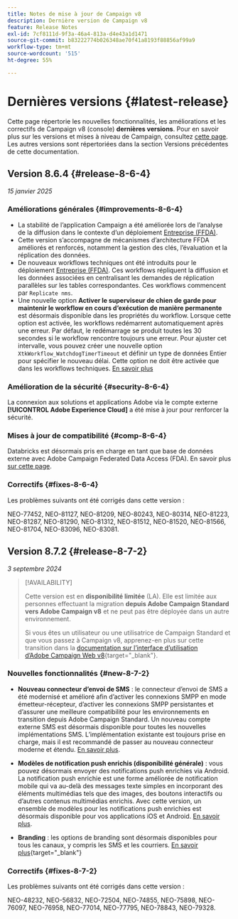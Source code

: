 ```yaml
---
title: Notes de mise à jour de Campaign v8
description: Dernière version de Campaign v8
feature: Release Notes
exl-id: 7cf8111d-9f3a-46a4-813a-d4e43a1d1471
source-git-commit: b83222774b026348ae70f41a8193f88856af99a9
workflow-type: tm+mt
source-wordcount: '515'
ht-degree: 55%

---
```


# Dernières versions {#latest-release}

Cette page répertorie les nouvelles fonctionnalités, les améliorations et les correctifs de Campaign v8 (console) **dernières versions**. Pour en savoir plus sur les versions et mises à niveau de Campaign, consultez [cette page](upgrades.md). Les autres versions sont répertoriées dans la section Versions précédentes de cette documentation.

## Version 8.6.4 {#release-8-6-4}

_15 janvier 2025_

### Améliorations générales {#improvements-8-6-4}

* La stabilité de l’application Campaign a été améliorée lors de l’analyse de la diffusion dans le contexte d’un déploiement [ Entreprise (FFDA)](../../v8/architecture/enterprise-deployment.md).
* Cette version s’accompagne de mécanismes d’architecture FFDA améliorés et renforcés, notamment la gestion des clés, l’évaluation et la réplication des données.
* De nouveaux workflows techniques ont été introduits pour le déploiement [ Entreprise (FFDA)](../../v8/architecture/enterprise-deployment.md). Ces workflows répliquent la diffusion et les données associées en centralisant les demandes de réplication parallèles sur les tables correspondantes. Ces workflows commencent par `Replicate nms`.
* Une nouvelle option **Activer le superviseur de chien de garde pour maintenir le workflow en cours d’exécution de manière permanente** est désormais disponible dans les propriétés du workflow. Lorsque cette option est activée, les workflows redémarrent automatiquement après une erreur. Par défaut, le redémarrage se produit toutes les 30 secondes si le workflow rencontre toujours une erreur. Pour ajuster cet intervalle, vous pouvez créer une nouvelle option `XtkWorkflow_WatchdogTimerTimeout` et définir un type de données Entier pour spécifier le nouveau délai. Cette option ne doit être activée que dans les workflows techniques. [En savoir plus](../../automation/workflow/workflow-properties.md#execution)

### Amélioration de la sécurité {#security-8-6-4}

La connexion aux solutions et applications Adobe via le compte externe **[!UICONTROL Adobe Experience Cloud]** a été mise à jour pour renforcer la sécurité.

<!--
### Connection to Campaign {#ims-8-6-4}

**(Limited availability)** For a restricted list of customers, Campaign v8.6.4 can allow native authentication mode instead of Adobe Identity Management System (IMS). Note that if you are using Campaign native authentication, you cannot access to [Campaign Web User Interface](../start/campaign-ui.md#campaign-web-user-interface).-->

### Mises à jour de compatibilité {#comp-8-6-4}

Databricks est désormais pris en charge en tant que base de données externe avec Adobe Campaign Federated Data Access (FDA). En savoir plus [sur cette page](compatibility-matrix.md#FederatedDataAccessFDA).

### Correctifs {#fixes-8-6-4}

Les problèmes suivants ont été corrigés dans cette version :

NEO-77452, NEO-81127, NEO-81209, NEO-80243, NEO-80314, NEO-81223, NEO-81287, NEO-81290, NEO-81312, NEO-81512, NEO-81520, NEO-81566, NEO-81704, NEO-83096, NEO-83081.

## Version 8.7.2 {#release-8-7-2}

_3 septembre 2024_

>[!AVAILABILITY]
>
>Cette version est en **disponibilité limitée** (LA). Elle est limitée aux personnes effectuant la migration **depuis Adobe Campaign Standard vers Adobe Campaign v8** et ne peut pas être déployée dans un autre environnement.
>
>Si vous êtes un utilisateur ou une utilisatrice de Campaign Standard et que vous passez à Campaign v8, apprenez-en plus sur cette transition dans la [documentation sur l’interface d’utilisation d’Adobe Campaign Web v8](https://experienceleague.adobe.com/fr/docs/campaign-web/v8/start/acs-migration){target="_blank"}.

### Nouvelles fonctionnalités {#new-8-7-2}

* **Nouveau connecteur d’envoi de SMS** : le connecteur d’envoi de SMS a été modernisé et amélioré afin d’activer les connexions SMPP en mode émetteur-récepteur, d’activer les connexions SMPP persistantes et d’assurer une meilleure compatibilité pour les environnements en transition depuis Adobe Campaign Standard. Un nouveau compte externe SMS est désormais disponible pour toutes les nouvelles implémentations SMS. L’implémentation existante est toujours prise en charge, mais il est recommandé de passer au nouveau connecteur moderne et étendu. [En savoir plus](../send/sms/sms.md).

* **Modèles de notification push enrichis (disponibilité générale)** : vous pouvez désormais envoyer des notifications push enrichies via Android. La notification push enrichie est une forme améliorée de notification mobile qui va au-delà des messages texte simples en incorporant des éléments multimédias tels que des images, des boutons interactifs ou d’autres contenus multimédias enrichis. Avec cette version, un ensemble de modèles pour les notifications push enrichies est désormais disponible pour vos applications iOS et Android. [En savoir plus](../send/rich-push-android.md).

* **Branding** : les options de branding sont désormais disponibles pour tous les canaux, y compris les SMS et les courriers. [En savoir plus](https://experienceleague.adobe.com/docs/experience-cloud/campaign/branding/branding-gs.html?lang=fr){target="_blank"}

### Correctifs {#fixes-8-7-2}

Les problèmes suivants ont été corrigés dans cette version :

NEO-48232, NEO-56832, NEO-72504, NEO-74855, NEO-75898, NEO-76097, NEO-76958, NEO-77014, NEO-77795, NEO-78843, NEO-79328.
